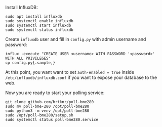 Install InfluxDB:

	sudo apt install influxdb
	sudo systemctl enable influxdb
	sudo systemctl start influxdb
	sudo systemctl status influxdb

Create `influxdb` user and fill in `config.py` with admin username and password:

	influx -execute "CREATE USER <username> WITH PASSWORD '<password>' WITH ALL PRIVILEGES"
	cp config.py{.sample,}

At this point, you want want to set `auth-enabled = true` inside
`/etc/influxdb/influxdb.conf` if you want to expose your database to the web.

Now you are ready to start your polling service:

	git clone github.com/brtknr/poll-bme280
	sudo mv poll-bme-280 /opt/poll-bme280
	sudo python3 -m venv /opt/poll-bme280
	sudo /opt/poll-bme280/setup.sh
	sudo systemctl status poll-bme280.service
